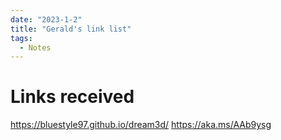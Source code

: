 ```yaml
---
date: "2023-1-2"
title: "Gerald's link list"
tags: 
  - Notes
---
```


# Links received

https://bluestyle97.github.io/dream3d/
https://aka.ms/AAb9ysg
